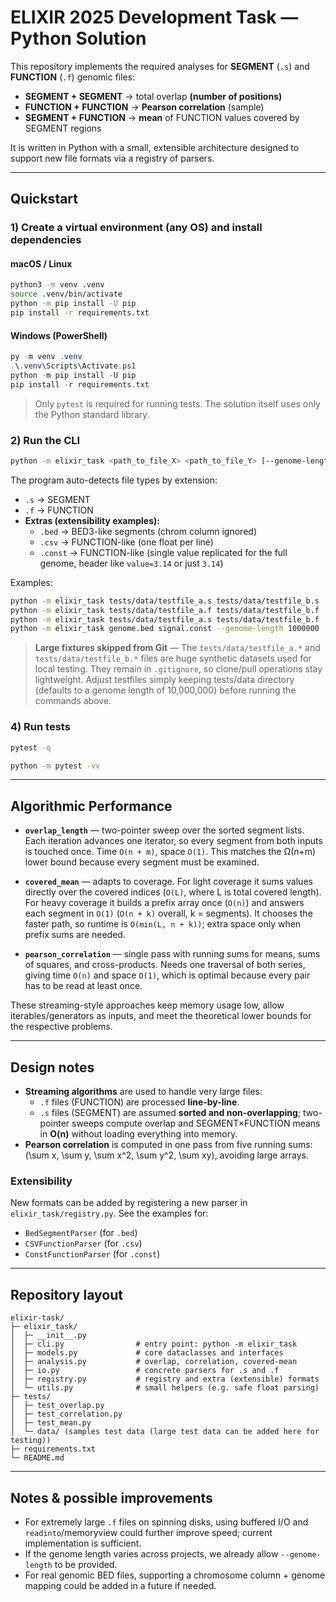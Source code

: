 # ELIXIR 2025 Development Task — Python Solution

This repository implements the required analyses for **SEGMENT** (`.s`) and **FUNCTION** (`.f`) genomic files:

- **SEGMENT + SEGMENT** → total overlap **(number of positions)**
- **FUNCTION + FUNCTION** → **Pearson correlation** (sample)
- **SEGMENT + FUNCTION** → **mean** of FUNCTION values covered by SEGMENT regions

It is written in Python with a small, extensible architecture designed to support new file formats via a registry of parsers.

---

## Quickstart

### 1) Create a virtual environment (any OS) and install dependencies

#### macOS / Linux
```bash
python3 -m venv .venv
source .venv/bin/activate
python -m pip install -U pip
pip install -r requirements.txt
```

#### Windows (PowerShell)
```powershell
py -m venv .venv
.\.venv\Scripts\Activate.ps1
python -m pip install -U pip
pip install -r requirements.txt
```

> Only `pytest` is required for running tests. The solution itself uses only the Python standard library.

### 2) Run the CLI

```bash
python -m elixir_task <path_to_file_X> <path_to_file_Y> [--genome-length 10000000] [--output result.txt]
```

The program auto-detects file types by extension:
- `.s` → SEGMENT
- `.f` → FUNCTION
- **Extras (extensibility examples):**
  - `.bed` → BED3-like segments (chrom column ignored)
  - `.csv` → FUNCTION-like (one float per line)
  - `.const` → FUNCTION-like (single value replicated for the full genome, header like `value=3.14` or just `3.14`)

Examples:
```bash
python -m elixir_task tests/data/testfile_a.s tests/data/testfile_b.s
python -m elixir_task tests/data/testfile_a.f tests/data/testfile_b.f
python -m elixir_task tests/data/testfile_a.s tests/data/testfile_b.f
python -m elixir_task genome.bed signal.const --genome-length 1000000

```

> **Large fixtures skipped from Git** — The `tests/data/testfile_a.*` and
> `tests/data/testfile_b.*` files are huge synthetic datasets used for local
> testing. They remain in `.gitignore`, so clone/pull operations stay
> lightweight. Adjust testfiles simply keeping tests/data directory
> (defaults to a genome length of 10,000,000) before running the commands above.




### 4) Run tests

```bash
pytest -q 

python -m pytest -vv
```

---

## Algorithmic Performance

- **`overlap_length`** — two-pointer sweep over the sorted segment lists. Each iteration advances one iterator, so every segment from both inputs is touched once. Time `O(n + m)`, space `O(1)`. This matches the Ω(n+m) lower bound because every segment must be examined.


- **`covered_mean`** — adapts to coverage. For light coverage it sums values directly over the covered indices (`O(L)`, where L is total covered length). For heavy coverage it builds a prefix array once (`O(n)`) and answers each segment in `O(1)` (`O(n + k)` overall, k = segments). It chooses the faster path, so runtime is `O(min(L, n + k))`; extra space only when prefix sums are needed.


- **`pearson_correlation`** — single pass with running sums for means, sums of squares, and cross-products. Needs one traversal of both series, giving time `O(n)` and space `O(1)`, which is optimal because every pair has to be read at least once.

These streaming-style approaches keep memory usage low, allow iterables/generators as inputs, and meet the theoretical lower bounds for the respective problems.

---

## Design notes

- **Streaming algorithms** are used to handle very large files:
  - `.f` files (FUNCTION) are processed **line-by-line**.
  - `.s` files (SEGMENT) are assumed **sorted and non-overlapping**; two-pointer sweeps compute overlap and SEGMENT×FUNCTION means in **O(n)** without loading everything into memory.
- **Pearson correlation** is computed in one pass from five running sums:
  \(\sum x, \sum y, \sum x^2, \sum y^2, \sum xy\), avoiding large arrays.

### Extensibility

New formats can be added by registering a new parser in `elixir_task/registry.py`. See the examples for:
- `BedSegmentParser` (for `.bed`)
- `CSVFunctionParser` (for `.csv`)
- `ConstFunctionParser` (for `.const`)

---

## Repository layout

```
elixir-task/
├─ elixir_task/
│  ├─ __init__.py
│  ├─ cli.py                # entry point: python -m elixir_task
│  ├─ models.py             # core dataclasses and interfaces
│  ├─ analysis.py           # overlap, correlation, covered-mean
│  ├─ io.py                 # concrete parsers for .s and .f
│  ├─ registry.py           # registry and extra (extensible) formats
│  └─ utils.py              # small helpers (e.g. safe float parsing)
├─ tests/
│  ├─ test_overlap.py
│  ├─ test_correlation.py
│  ├─ test_mean.py
│  └─ data/ (samples test data (large test data can be added here for testing))
├─ requirements.txt
└─ README.md
```

---

## Notes & possible improvements

- For extremely large `.f` files on spinning disks, using buffered I/O and `readinto`/memoryview could further improve speed; current implementation is sufficient.
- If the genome length varies across projects, we already allow `--genome-length` to be provided.
- For real genomic BED files, supporting a chromosome column + genome mapping could be added in a future if needed.
